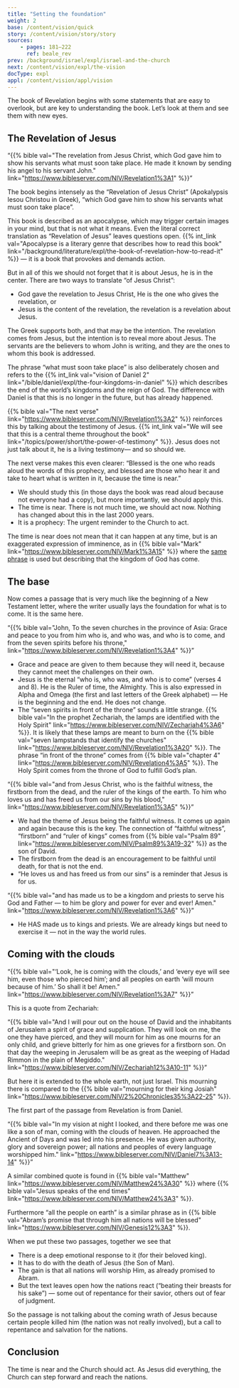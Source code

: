 ```yaml
---
title: "Setting the foundation"
weight: 2
base: /content/vision/quick
story: /content/vision/story/story
sources: 
    - pages: 181–222
      ref: beale_rev
prev: /background/israel/expl/israel-and-the-church
next: /content/vision/expl/the-vision
docType: expl
appl: /content/vision/appl/vision
---
```


The book of Revelation begins with some statements that are easy to overlook, but are key to understanding the book. Let’s look at them and see them with new eyes.

## The Revelation of Jesus

<a name="33b5"></a>
“{{% bible val="The revelation from Jesus Christ, which God gave him to show his servants what must soon take place. He made it known by sending his angel to his servant John." link="https://www.bibleserver.com/NIV/Revelation1%3A1" %}}”

The book begins intensely as the “Revelation of Jesus Christ” (Apokalypsis Iesou Christou in Greek), “which God gave him to show his servants what must soon take place”.

This book is described as an apocalypse, which may trigger certain images in your mind, but that is not what it means. Even the literal correct translation as “Revelation of Jesus” leaves questions open. {{% int_link val="Apocalypse is a literary genre that describes how to read this book" link="/background/literature/expl/the-book-of-revelation-how-to-read-it" %}} — it is a book that provokes and demands action.

But in all of this we should not forget that it is about Jesus, he is in the center. There are two ways to translate “of Jesus Christ”:

- God gave the revelation to Jesus Christ, He is the one who gives the revelation, or
- Jesus is the content of the revelation, the revelation is a revelation about Jesus.

The Greek supports both, and that may be the intention. The revelation comes from Jesus, but the intention is to reveal more about Jesus. The servants are the believers to whom John is writing, and they are the ones to whom this book is addressed.

The phrase “what must soon take place” is also deliberately chosen and refers to the {{% int_link val="vision of Daniel 2" link="/bible/daniel/expl/the-four-kingdoms-in-daniel" %}} which describes the end of the world’s kingdoms and the reign of God. The difference with Daniel is that this is no longer in the future, but has already happened.

{{% bible val="The next verse" link="https://www.bibleserver.com/NIV/Revelation1%3A2" %}} reinforces this by talking about the testimony of Jesus. {{% int_link val="We will see that this is a central theme throughout the book" link="/topics/power/short/the-power-of-testimony" %}}. Jesus does not just talk about it, he is a living testimony— and so should we.

The next verse makes this even clearer: “Blessed is the one who reads aloud the words of this prophecy, and blessed are those who hear it and take to heart what is written in it, because the time is near.”

- We should study this (in those days the book was read aloud because not everyone had a copy), but more importantly, we should apply this.
- The time is near. There is not much time, we should act now. Nothing has changed about this in the last 2000 years.
- It is a prophecy: The urgent reminder to the Church to act.

The time is near does not mean that it can happen at any time, but is an exaggerated expression of imminence, as in {{% bible val="Mark" link="https://www.bibleserver.com/NIV/Mark1%3A15" %}} where the [same phrase](https://biblehub.com/interlinear/mark/1-15.htm) is used but describing that the kingdom of God has come.

## The base

<a name="65e2"></a>
Now comes a passage that is very much like the beginning of a New Testament letter, where the writer usually lays the foundation for what is to come. It is the same here.

“{{% bible val="John, To the seven churches in the province of Asia: Grace and peace to you from him who is, and who was, and who is to come, and from the seven spirits before his throne," link="https://www.bibleserver.com/NIV/Revelation1%3A4" %}}”

- Grace and peace are given to them because they will need it, because they cannot meet the challenges on their own.
- Jesus is the eternal “who is, who was, and who is to come” (verses 4 and 8). He is the Ruler of time, the Almighty. This is also expressed in Alpha and Omega (the first and last letters of the Greek alphabet) — He is the beginning and the end. He does not change.
- The “seven spirits in front of the throne” sounds a little strange. {{% bible val="In the prophet Zechariah, the lamps are identified with the Holy Spirit" link="https://www.bibleserver.com/NIV/Zechariah4%3A6" %}}. It is likely that these lamps are meant to burn on the {{% bible val="seven lampstands that identify the churches" link="https://www.bibleserver.com/NIV/Revelation1%3A20" %}}. The phrase “in front of the throne” comes from {{% bible val="chapter 4" link="https://www.bibleserver.com/NIV/Revelation4%3A5" %}}. The Holy Spirit comes from the throne of God to fulfill God’s plan.

“{{% bible val="and from Jesus Christ, who is the faithful witness, the firstborn from the dead, and the ruler of the kings of the earth. To him who loves us and has freed us from our sins by his blood," link="https://www.bibleserver.com/NIV/Revelation1%3A5" %}}”

- We had the theme of Jesus being the faithful witness. It comes up again and again because this is the key. The connection of “faithful witness”, “firstborn” and “ruler of kings” comes from {{% bible val="Psalm 89" link="https://www.bibleserver.com/NIV/Psalm89%3A19-32" %}} as the son of David.
- The firstborn from the dead is an encouragement to be faithful until death, for that is not the end.
- “He loves us and has freed us from our sins” is a reminder that Jesus is for us.

“{{% bible val="and has made us to be a kingdom and priests to serve his God and Father — to him be glory and power for ever and ever! Amen." link="https://www.bibleserver.com/NIV/Revelation1%3A6" %}}”

- He HAS made us to kings and priests. We are already kings but need to exercise it — not in the way the world rules.

## Coming with the clouds

<a name="e267"></a>
“{{% bible val="‘Look, he is coming with the clouds,’ and ‘every eye will see him, even those who pierced him’; and all peoples on earth ‘will mourn because of him.’ So shall it be! Amen." link="https://www.bibleserver.com/NIV/Revelation1%3A7" %}}”

This is a quote from Zechariah:

“{{% bible val="And I will pour out on the house of David and the inhabitants of Jerusalem a spirit of grace and supplication. They will look on me, the one they have pierced, and they will mourn for him as one mourns for an only child, and grieve bitterly for him as one grieves for a firstborn son. On that day the weeping in Jerusalem will be as great as the weeping of Hadad Rimmon in the plain of Megiddo." link="https://www.bibleserver.com/NIV/Zechariah12%3A10-11" %}}”

But here it is extended to the whole earth, not just Israel. This mourning there is compared to the {{% bible val="mourning for their king Josiah" link="https://www.bibleserver.com/NIV/2%20Chronicles35%3A22-25" %}}.

The first part of the passage from Revelation is from Daniel.

“{{% bible val="In my vision at night I looked, and there before me was one like a son of man, coming with the clouds of heaven. He approached the Ancient of Days and was led into his presence. He was given authority, glory and sovereign power; all nations and peoples of every language worshipped him." link="https://www.bibleserver.com/NIV/Daniel7%3A13-14" %}}”

A similar combined quote is found in {{% bible val="Matthew" link="https://www.bibleserver.com/NIV/Matthew24%3A30" %}} where {{% bible val="Jesus speaks of the end times" link="https://www.bibleserver.com/NIV/Matthew24%3A3" %}}.

Furthermore “all the people on earth” is a similar phrase as in {{% bible val="Abram’s promise that through him all nations will be blessed" link="https://www.bibleserver.com/NIV/Genesis12%3A3" %}}.

When we put these two passages, together we see that

- There is a deep emotional response to it (for their beloved king).
- It has to do with the death of Jesus (the Son of Man).
- The gain is that all nations will worship Him, as already promised to Abram.
- But the text leaves open how the nations react (“beating their breasts for his sake”) — some out of repentance for their savior, others out of fear of judgment.

So the passage is not talking about the coming wrath of Jesus because certain people killed him (the nation was not really involved), but a call to repentance and salvation for the nations.

## Conclusion

<a name="8d7d"></a>
The time is near and the Church should act. As Jesus did everything, the Church can step forward and reach the nations.
